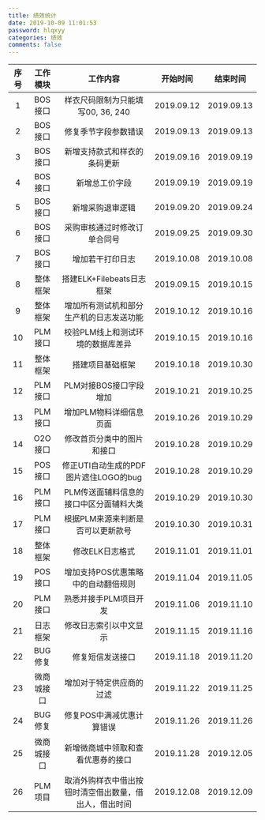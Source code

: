 ```yaml
---
title: 绩效统计
date: 2019-10-09 11:01:53
password: hlqxyy
categories: 绩效
comments: false
---
```




|序号 | 工作模块 | 工作内容 | 开始时间 | 结束时间 |
| :-: | :-: | :-: | :-: | :-: |
|1|BOS接口|样衣尺码限制为只能填写00, 36, 240|2019.09.12|2019.09.13|
|2|BOS接口|修复季节字段参数错误|2019.09.13|2019.09.13|
|3|BOS接口|新增支持款式和样衣的条码更新|2019.09.16|2019.09.19|
|4|BOS接口|新增总工价字段|2019.09.19|2019.09.19|
|5|BOS接口|新增采购退审逻辑|2019.09.20|2019.09.24|
|6|BOS接口|采购审核通过时修改订单合同号|2019.09.25|2019.09.30|
|7|BOS接口|增加若干打印日志|2019.10.08|2019.10.08|
|8|整体框架|搭建ELK+Filebeats日志框架|2019.09.15|2019.10.15|
|9|整体框架|增加所有测试机和部分生产机的日志发送功能|2019.10.12|2019.10.16|
|10|PLM接口|校验PLM线上和测试环境的数据库差异|2019.10.15|2019.10.16|
|11|整体框架|搭建项目基础框架|2019.10.18|2019.10.30|
|12|PLM接口|PLM对接BOS接口字段增加|2019.10.21|2019.10.25|
|13|PLM接口|增加PLM物料详细信息页面|2019.10.26|2019.10.29|
|14|O2O接口|修改首页分类中的图片和接口|2019.10.28|2019.10.29|
|15|POS接口|修正UTI自动生成的PDF图片遮住LOGO的bug|2019.10.28|2019.10.29|
|16|PLM接口|PLM传送面辅料信息的接口中区分面辅料大类|2019.10.29|2019.10.30|
|17|PLM接口|根据PLM来源来判断是否可以更新款号|2019.10.30|2019.10.31|
|18|整体框架|修改ELK日志格式|2019.11.01|2019.11.01|
|19|POS接口|增加支持POS优惠策略中的自动翻倍规则|2019.11.04|2019.11.05|
|20|PLM接口|熟悉并接手PLM项目开发|2019.11.06|2019.11.10|
|21|日志框架|修改日志索引以中文显示|2019.11.15|2019.11.16|
|22|BUG修复|修复短信发送接口|2019.11.18|2019.11.20|
|23|微商城接口|增加对于特定供应商的过滤|2019.11.22|2019.11.25|
|24|BUG修复|修复POS中满减优惠计算错误|2019.11.26|2019.11.26|
|25|微商城接口|新增微商城中领取和查看优惠券的接口|2019.11.28|2019.12.05|
|26|PLM项目|取消外购样衣中借出按钮时清空借出数量，借出人，借出时间|2019.12.08|2019.12.09|